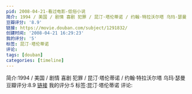 ```yaml
---
pid: 2008-04-21-看过电影-低俗小说
简介: 1994 / 美国 / 剧情 喜剧 犯罪 / 昆汀·塔伦蒂诺 / 约翰·特拉沃尔塔 乌玛·瑟曼
豆瓣评分: '8.9'
链接: https://movie.douban.com/subject/1291832/
创建时间: '2008-04-21 16:29:23'
我的评分: '5'
标签: 昆汀·塔伦蒂诺
评论:
tags: [douban]
categories: [timeline]
---
```

简介:1994 / 美国 / 剧情 喜剧 犯罪 / 昆汀·塔伦蒂诺 / 约翰·特拉沃尔塔 乌玛·瑟曼
豆瓣评分:8.9
[链接](https://movie.douban.com/subject/1291832/)
我的评分:5
标签:昆汀·塔伦蒂诺
评论:
